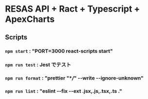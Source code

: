 # RESAS API + Ract + Typescript + ApexCharts

## Scripts

### `npm start` : "PORT=3000 react-scripts start"

### `npm run test` : Jest でテスト

### `npm run format` : "prettier \"\*_/_\" --write --ignore-unknown"

### `npm run lint` : "eslint --fix --ext .jsx,.js,.tsx,.ts ."

